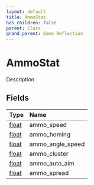 ```yaml
---
layout: default
title: AmmoStat
has_children: false
parent: Class
grand_parent: Game Reflection
---
```

# AmmoStat
Description 

## Fields
| Type | Name |
|:-------------|:--------------|
| [float](/game-reflection/components/float.md) | ammo_speed |
| [float](/game-reflection/components/float.md) | ammo_homing |
| [float](/game-reflection/components/float.md) | ammo_angle_speed |
| [float](/game-reflection/components/float.md) | ammo_cluster |
| [float](/game-reflection/components/float.md) | ammo_auto_aim |
| [float](/game-reflection/components/float.md) | ammo_spread |
